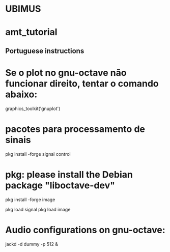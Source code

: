 # UBIMUS

# amt_tutorial

## Portuguese instructions
# Se o plot no gnu-octave não funcionar direito, tentar o comando abaixo:
graphics_toolkit('gnuplot')

# pacotes para processamento de sinais
pkg install -forge signal control
# pkg: please install the Debian package "liboctave-dev"
 pkg install -forge image

pkg load signal
pkg load image



# Audio configurations on gnu-octave:
jackd -d dummy -p 512 &

